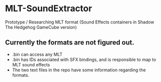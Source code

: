 # MLT-SoundExtractor
Prototype / Researching MLT format (Sound Effects containers in Shadow The Hedgehog GameCube version)

## Currently the formats are not figured out.
* .bin can access any MLT
* .bin has IDs associated with SFX bindings, and is responsible to map to MLT sound effects
* The two text files in the repo have some information regarding the formats.


